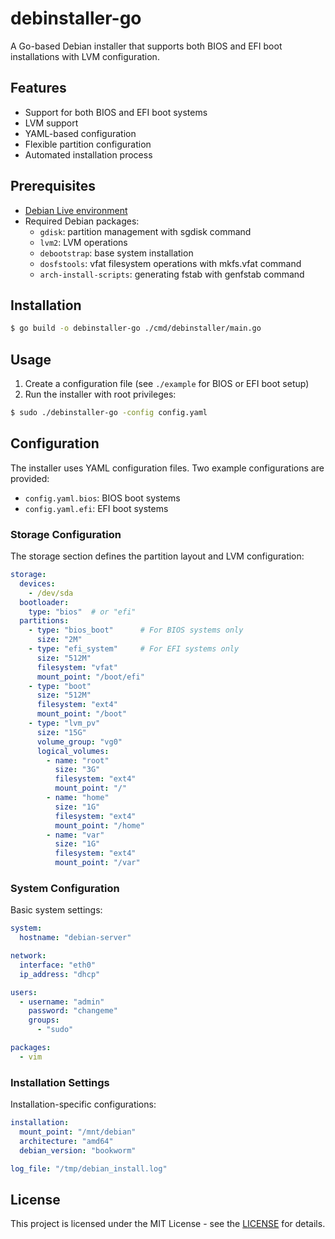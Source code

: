# debinstaller-go

A Go-based Debian installer that supports both BIOS and EFI boot installations with LVM configuration.

## Features

- Support for both BIOS and EFI boot systems
- LVM support
- YAML-based configuration
- Flexible partition configuration
- Automated installation process

## Prerequisites

- [Debian Live environment](https://live-team.pages.debian.net/live-manual/)
- Required Debian packages:
  - `gdisk`: partition management with sgdisk command
  - `lvm2`: LVM operations
  - `debootstrap`: base system installation
  - `dosfstools`: vfat filesystem operations with mkfs.vfat command
  - `arch-install-scripts`: generating fstab with genfstab command

## Installation

```bash
$ go build -o debinstaller-go ./cmd/debinstaller/main.go
```

## Usage

1. Create a configuration file (see `./example` for BIOS or EFI boot setup)
2. Run the installer with root privileges:

```bash
$ sudo ./debinstaller-go -config config.yaml
```

## Configuration

The installer uses YAML configuration files. Two example configurations are provided:

- `config.yaml.bios`: BIOS boot systems
- `config.yaml.efi`: EFI boot systems

### Storage Configuration

The storage section defines the partition layout and LVM configuration:

```yaml
storage:
  devices:
    - /dev/sda
  bootloader:
    type: "bios"  # or "efi"
  partitions:
    - type: "bios_boot"      # For BIOS systems only
      size: "2M"
    - type: "efi_system"     # For EFI systems only
      size: "512M"
      filesystem: "vfat"
      mount_point: "/boot/efi"
    - type: "boot"
      size: "512M"
      filesystem: "ext4"
      mount_point: "/boot"
    - type: "lvm_pv"
      size: "15G"
      volume_group: "vg0"
      logical_volumes:
        - name: "root"
          size: "3G"
          filesystem: "ext4"
          mount_point: "/"
        - name: "home"
          size: "1G"
          filesystem: "ext4"
          mount_point: "/home"
        - name: "var"
          size: "1G"
          filesystem: "ext4"
          mount_point: "/var"
```

### System Configuration

Basic system settings:

```yaml
system:
  hostname: "debian-server"

network:
  interface: "eth0"
  ip_address: "dhcp"

users:
  - username: "admin"
    password: "changeme"
    groups:
      - "sudo"

packages:
  - vim
```

### Installation Settings

Installation-specific configurations:

```yaml
installation:
  mount_point: "/mnt/debian"
  architecture: "amd64"
  debian_version: "bookworm"

log_file: "/tmp/debian_install.log"
```

## License

This project is licensed under the MIT License - see the [LICENSE](https://opensource.org/license/mit) for details.
